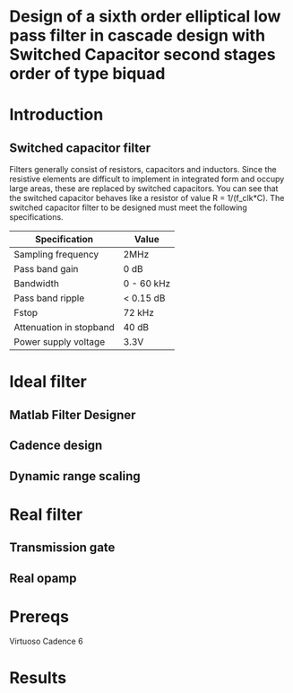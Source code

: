 # Design of a sixth order elliptical low pass filter in cascade design with Switched Capacitor second stages order of type biquad

# Introduction

## Switched capacitor filter

Filters generally consist of resistors, capacitors and inductors. Since the
resistive elements are difficult to implement in integrated form and occupy large areas, these are replaced by switched capacitors. You can see
that the switched capacitor behaves like a resistor of value R = 1/(f_clk*C). The switched capacitor filter to be designed must meet the following specifications.

| Specification            | Value      |
|--------------------------|------------|
| Sampling frequency       | 2MHz       |
| Pass band gain           | 0 dB       |
| Bandwidth                | 0 - 60 kHz |
| Pass band ripple         | < 0.15 dB  |
| Fstop                    | 72 kHz     |
| Attenuation in stopband  | 40 dB      |
| Power supply voltage     | 3.3V       |

# Ideal filter

## Matlab Filter Designer

## Cadence design

## Dynamic range scaling

# Real filter

## Transmission gate

## Real opamp

# Prereqs

Virtuoso Cadence 6

# Results
